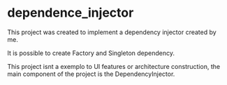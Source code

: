 # dependence_injector

This project was created to implement a dependency injector created by me. 

It is possible to create Factory and Singleton dependency. 

This project isnt a exemplo to UI features or architecture construction, the main component of the project is the DependencyInjector.
